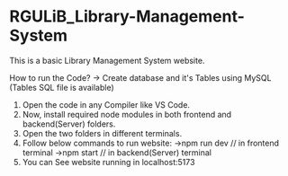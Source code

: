 # RGULiB_Library-Management-System
This is a basic Library Management System website.

How to run the Code?
-> Create database and it's Tables using MySQL (Tables SQL file is available)
1. Open the code in any Compiler like VS Code.
2. Now, install required node modules in both frontend and backend(Server) folders.
3. Open the two folders in different terminals.
4. Follow below commands to run website:
   ->npm run dev                // in frontend terminal
   ->npm start                  // in backend(Server) terminal
5. You can See website running in localhost:5173
